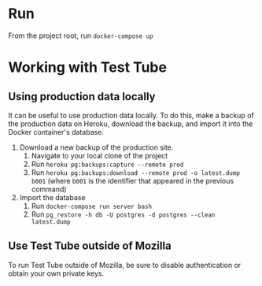 # Run

From the project root, run `docker-compose up`

# Working with Test Tube

## Using production data locally

It can be useful to use production data locally. To do this, make a backup of
the production data on Heroku, download the backup, and import it into the
Docker container's database.

1. Download a new backup of the production site.
    1. Navigate to your local clone of the project
    2. Run `heroku pg:backups:capture --remote prod`
    3. Run `heroku pg:backups:download --remote prod -o latest.dump b001` (where
    `b001` is the identifier that appeared in the previous command)
3. Import the database
    1. Run `docker-compose run server bash`
    2. Run `pg_restore -h db -U postgres -d postgres --clean latest.dump`

## Use Test Tube outside of Mozilla

To run Test Tube outside of Mozilla, be sure to disable authentication or obtain
your own private keys.
